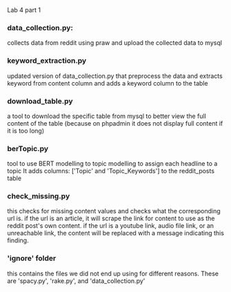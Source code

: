 Lab 4 part 1

### data_collection.py:
collects data from reddit using praw and upload the collected data to mysql

### keyword_extraction.py
updated version of data_collection.py that preprocess the data and extracts keyword from content column and adds a keyword column to the table

### download_table.py
a tool to download the specific table from mysql to better view the full content of the table (because on phpadmin it does not display full content if it is too long)

### berTopic.py
tool to use BERT modelling to topic modelling to assign each headline to a topic
It adds columns: ['Topic' and 'Topic_Keywords'] to the reddit_posts table

### check_missing.py
this checks for missing content values and checks what the corresponding url is. if the url is an article, it will scrape the link for content to use as the reddit post's own content. if the url is a youtube link, audio file link, or an unreachable link, the content will be replaced with a message indicating this finding.

### 'ignore' folder
this contains the files we did not end up using for different reasons. These are 'spacy.py', 'rake.py', and 'data_collection.py' 